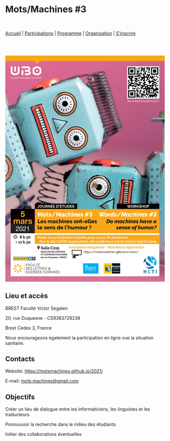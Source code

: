 # Mots/Machines #3
<br>

[Accueil](https://motsmachines.github.io/2021/accueil) | [Participations](https://motsmachines.github.io/2021/participations) | [Programme](https://motsmachines.github.io/2021/programme) | [Organisation](https://motsmachines.github.io/2021/organisation) | [S'inscrire](https://motsmachines.github.io/2021/inscrire)

<br>
<br>

![Mots/Machines #3](Affiche-1.jpg)

## Lieu et accès
BREST Faculté Victor Segalen

20, rue Duquesne - CS9383729238

Brest Cedex 3, France

Nous encourageons également la participation en ligne vue la situation sanitaire.

## Contacts

Website: https://motsmachines.github.io/2021/

E-mail: mots.machines@gmail.com


## Objectifs
	
Créer un lieu de dialogue entre les informaticiens, les linguistes et les traducteurs

Promouvoir la recherche dans le milieu des étudiants

Initier des collaborations éventuelles	
